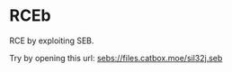 # RCEb

RCE by exploiting SEB.

Try by opening this url: [sebs://files.catbox.moe/sil32j.seb](sebs://files.catbox.moe/sil32j.seb)
